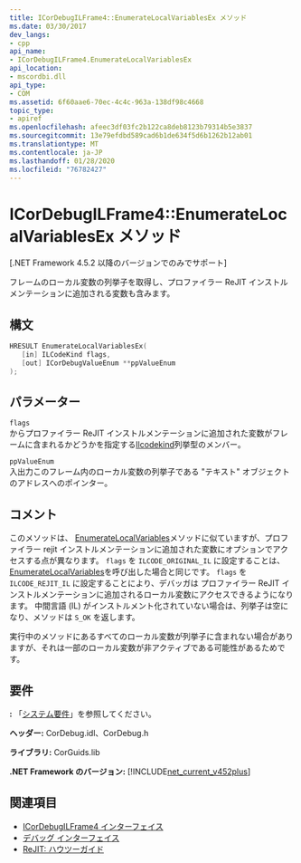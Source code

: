 ```yaml
---
title: ICorDebugILFrame4::EnumerateLocalVariablesEx メソッド
ms.date: 03/30/2017
dev_langs:
- cpp
api_name:
- ICorDebugILFrame4.EnumerateLocalVariablesEx
api_location:
- mscordbi.dll
api_type:
- COM
ms.assetid: 6f60aae6-70ec-4c4c-963a-138df98c4668
topic_type:
- apiref
ms.openlocfilehash: afeec3df03fc2b122ca8deb8123b79314b5e3837
ms.sourcegitcommit: 13e79efdbd589cad6b1de634f5d6b1262b12ab01
ms.translationtype: MT
ms.contentlocale: ja-JP
ms.lasthandoff: 01/28/2020
ms.locfileid: "76782427"
---
```

# <a name="icordebugilframe4enumeratelocalvariablesex-method"></a>ICorDebugILFrame4::EnumerateLocalVariablesEx メソッド
[.NET Framework 4.5.2 以降のバージョンでのみでサポート]  
  
 フレームのローカル変数の列挙子を取得し、プロファイラー ReJIT インストルメンテーションに追加される変数も含みます。  
  
## <a name="syntax"></a>構文  
  
```cpp
HRESULT EnumerateLocalVariablesEx(  
   [in] ILCodeKind flags,   
   [out] ICorDebugValueEnum **ppValueEnum  
);  
```  
  
## <a name="parameters"></a>パラメーター  
 `flags`  
 からプロファイラー ReJIT インストルメンテーションに追加された変数がフレームに含まれるかどうかを指定する[Ilcodekind](ilcodekind-enumeration.md)列挙型のメンバー。  
  
 `ppValueEnum`  
 入出力このフレーム内のローカル変数の列挙子である "テキスト" オブジェクトのアドレスへのポインター。  
  
## <a name="remarks"></a>コメント  
 このメソッドは、 [EnumerateLocalVariables](icordebugilframe-enumeratelocalvariables-method.md)メソッドに似ていますが、プロファイラー rejit インストルメンテーションに追加された変数にオプションでアクセスする点が異なります。 `flags` を `ILCODE_ORIGINAL_IL` に設定することは、 [EnumerateLocalVariables](icordebugilframe-enumeratelocalvariables-method.md)を呼び出した場合と同じです。 `flags` を `ILCODE_REJIT_IL` に設定することにより、デバッガは プロファイラー ReJIT インストルメンテーションに追加されるローカル変数にアクセスできるようになります。 中間言語 (IL) がインストルメント化されていない場合は、列挙子は空になり、メソッドは `S_OK` を返します。  
  
 実行中のメソッドにあるすべてのローカル変数が列挙子に含まれない場合がありますが、それは一部のローカル変数が非アクティブである可能性があるためです。  
  
## <a name="requirements"></a>要件  
 **:** 「[システム要件](../../../../docs/framework/get-started/system-requirements.md)」を参照してください。  
  
 **ヘッダー:** CorDebug.idl、CorDebug.h  
  
 **ライブラリ:** CorGuids.lib  
  
 **.NET Framework のバージョン:** [!INCLUDE[net_current_v452plus](../../../../includes/net-current-v452plus-md.md)]  
  
## <a name="see-also"></a>関連項目

- [ICorDebugILFrame4 インターフェイス](icordebugilframe4-interface.md)
- [デバッグ インターフェイス](debugging-interfaces.md)
- [ReJIT: ハウツーガイド](https://docs.microsoft.com/archive/blogs/davbr/rejit-a-how-to-guide)
